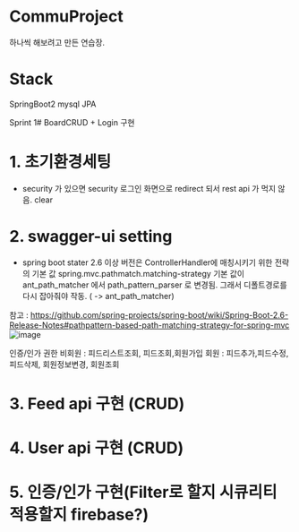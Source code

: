 # CommuProject
하나씩 해보려고 만든 연습장.

# Stack
SpringBoot2
mysql
JPA

Sprint 1# BoardCRUD + Login 구현

# 1. 초기환경세팅
* security 가 있으면 security 로그인 화면으로 redirect 되서 rest api 가 먹지 않음.
clear

# 2. swagger-ui setting
* spring boot stater 2.6 이상 버전은 ControllerHandler에 매칭시키기 위한 전략의 기본 값 spring.mvc.pathmatch.matching-strategy 기본 값이 ant_path_matcher 에서 path_pattern_parser 로 변경됨.
그래서 디폴트경로를 다시 잡아줘야 작동. ( -> ant_path_matcher)

참고 : https://github.com/spring-projects/spring-boot/wiki/Spring-Boot-2.6-Release-Notes#pathpattern-based-path-matching-strategy-for-spring-mvc
![image](https://user-images.githubusercontent.com/60733417/166150709-09c5c2a7-b36d-4289-a7fe-36ba628afcb3.png)

인증/인가 권한
비회원 : 피드리스트조회, 피드조회,회원가입
회원 : 피드추가,피드수정,피드삭제, 회원정보변경, 회원조회

# 3. Feed api 구현 (CRUD)

# 4. User api 구현 (CRUD)

# 5. 인증/인가 구현(Filter로 할지 시큐리티 적용할지 firebase?)

